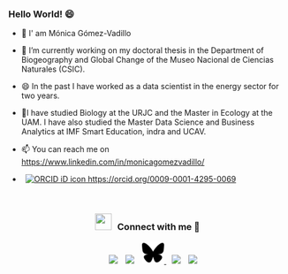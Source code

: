 ### Hello World! 😄

- 👋 I' am Mónica Gómez-Vadillo
- 🔭 I’m currently working on my doctoral thesis in the Department of Biogeography and Global Change of the Museo Nacional de Ciencias Naturales (CSIC).
- 😄 In the past I have worked as a data scientist in the energy sector for two years.
- 🌱I have studied Biology at the URJC and the Master in Ecology at the UAM. I have also studied the Master Data Science and Business Analytics at IMF Smart Education, indra and UCAV.
- 📫 You can reach me on https://www.linkedin.com/in/monicagomezvadillo/

-    <a
    id="cy-effective-orcid-url"
    class="underline"
     href="https://orcid.org/0009-0001-4295-0069"
     target="orcid.widget"
     rel="me noopener noreferrer"
     style="vertical-align: top">
     <img
        src="https://orcid.org/sites/default/files/images/orcid_16x16.png"
        style="width: 1em; margin-inline-start: 0.5em"
        alt="ORCID iD icon"/>
      https://orcid.org/0009-0001-4295-0069
    </a>



<br/>
<h3 align="center" > <img src="https://media.giphy.com/media/iY8CRBdQXODJSCERIr/giphy.gif" width="30" height="30" style="margin-right: 10px;">Connect with me 🤝 </h3>

<p align="center">

 <div align="center"  class="icons-social" style="margin-left: 10px;">
        <a style="margin-left: 10px;"  target="_blank" href="[https://www.linkedin.com/in/saurabhmchavan/](https://www.linkedin.com/in/monicagomezvadillo/)">
			<img src="https://img.icons8.com/doodle/40/000000/linkedin--v2.png"></a>
        <a style="margin-left: 10px;" target="_blank" href="https://github.com/100rabhcsmc">
		<img src="https://img.icons8.com/doodle/40/000000/github--v1.png"></a>
	 <a style="margin-left: 10px;" target="_blank" href="https://bsky.app/profile/biomolic.bsky.social">
    <img src="https://github.com/mgomezv26/mgomezv26/raw/main/bluesky.svg" width="40" height="40" alt="Bluesky Logo"> </a>
	   <a style="margin-left: 10px;" target="_blank" href="https://dev.to/100rabhcsmc">
					<img src="https://img.icons8.com/external-sketchy-juicy-fish/0.6x/external-blog-online-services-sketchy-sketchy-juicy-fish.png"></a>
		<a style="margin-left: 10px;" target="_blank" href="[https://twitter.com/100rabhcsmc](https://x.com/BioMolic)">
			<img src="https://img.icons8.com/doodle/1x/twitter-squared--v2.png" ></a>
      </div>

</p>

